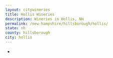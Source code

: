 ```yaml
---
layout: citywineries
title: Hollis Wineries
description: Wineries in Hollis, NH
permalink: /new-hampshire/hillsborough/hollis/
state: nh
county: hillsborough
city: hollis
---
```

-
